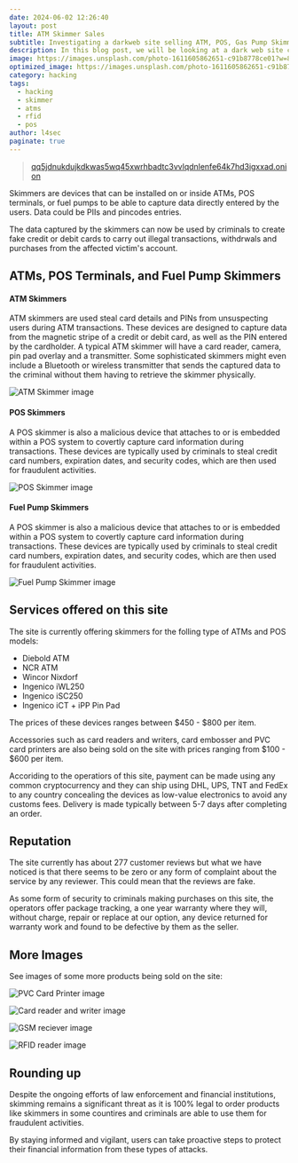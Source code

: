 ```yaml
---
date: 2024-06-02 12:26:40
layout: post
title: ATM Skimmer Sales
subtitle: Investigating a darkweb site selling ATM, POS, Gas Pump Skimmers.
description: In this blog post, we will be looking at a dark web site claiming to sell various types of ATM, POS, Card and Gas Pumps skimmers.
image: https://images.unsplash.com/photo-1611605862651-c91b8778ce01?w=800&auto=format&fit=crop&q=60&ixlib=rb-4.0.3&ixid=M3wxMjA3fDB8MHxzZWFyY2h8OHx8QVRNfGVufDB8fDB8fHww
optimized_image: https://images.unsplash.com/photo-1611605862651-c91b8778ce01?w=800&auto=format&fit=crop&q=60&ixlib=rb-4.0.3&ixid=M3wxMjA3fDB8MHxzZWFyY2h8OHx8QVRNfGVufDB8fDB8fHww
category: hacking
tags:
  - hacking
  - skimmer
  - atms
  - rfid
  - pos
author: l4sec
paginate: true
---
```


> [qq5jdnukdujkdkwas5wq45xwrhbadtc3vvlqdnlenfe64k7hd3igxxad.onion](http://qq5jdnukdujkdkwas5wq45xwrhbadtc3vvlqdnlenfe64k7hd3igxxad.onion)

Skimmers are devices that can be installed on or inside ATMs, POS terminals, or fuel pumps to be able to capture data directly entered by the users. Data could be PIIs and pincodes entries.

The data captured by the skimmers can now be used by criminals to create fake credit or debit cards to carry out illegal transactions, withdrwals and purchases from the affected victim's account.


## ATMs, POS Terminals, and Fuel Pump Skimmers
#### ATM Skimmers
ATM skimmers are used steal card details and PINs from unsuspecting users during ATM transactions. These devices are designed to capture data from the magnetic stripe of a credit or debit card, as well as the PIN entered by the cardholder. A typical ATM skimmer will have a card reader, camera, pin pad overlay and a transmitter. Some sophisticated skimmers might even include a Bluetooth or wireless transmitter that sends the captured data to the criminal without them having to retrieve the skimmer physically.

![ATM Skimmer image](https://uc88da169041b0ccdf0fe8ddc9b8.previews.dropboxusercontent.com/p/thumb/ACWLo5EiGQPUZvx6Kid98eoVFGrjwkps_mVzX-npkyFv9jZEL90942XyLmvtP-wJ1pqC-NOeaIkYgzRAuRKvLgAT1D3KvmxfmocO349a4jUqmqjz_uBlKM5G5SkGpua1bdpoU_YyIFQfns8Av4enwZlnXaZIFxxW2TXeXCkJDwssR6oBWz0vIp_OzJfWPQkSTXtOp9rD9JCIY2BxwK8gc_IuSkXlF2-ezkvWh5R1iX1LuMBK3bTnxr59JrxIxrlYKvw0M3JIhV6WvmRGv_EwCUe1S7Zzp5UcE8Dfl6FH2TUCNa-qGPgi6DhDQp5EcTBxna-OAwTvJHjHwXPrxGCyzm9AARLi64CRLYBTu70HIZqcc_d62CjS0bIUI8mR3-N-st4/p.png "ATM Skimmer image")

#### POS Skimmers
A POS skimmer is also a malicious device that attaches to or is embedded within a POS system to covertly capture card information during transactions.
These devices are typically used by criminals to steal credit card numbers, expiration dates, and security codes, which are then used for fraudulent activities.

![POS Skimmer image](https://previews.dropbox.com/p/thumb/ACUPBtlbeFmVnyWFdUPZOsaXxPlYVuT0nJxNHlcIbK4cuJiscPiRUY5npLUJPvpSyKGAr2YsiduElC1yWoq_04AhrHq_FKXXvA1OTu3kNd-11CCLCqRo4J1BL7WQoIUoh76-2DKwxLge4un_VTdFmMX_OiBF0dgejPiQbIyD9xpTjzh_Mq7zvM0QGRJmP7dd3GRTyMw87YrP-uO1T_RyAAf4BC7vx7roVaF7YNUmEOeLmaA83IfQoNt9a984sPNTPEgPJkkCClvMM6DoRuLYCJExD_mIxYo3XNAMuiEl1hp-sMWzwsgvtp1SddoHv9Sa_mN25a7E66zwnDME_IDU3xvJ7GWxlf-wGfSDSWEkRwbLvA/p.png "POS Skimmer image")

#### Fuel Pump Skimmers
A POS skimmer is also a malicious device that attaches to or is embedded within a POS system to covertly capture card information during transactions.
These devices are typically used by criminals to steal credit card numbers, expiration dates, and security codes, which are then used for fraudulent activities.

![Fuel Pump Skimmer image](https://previews.dropbox.com/p/thumb/ACVRiqLQmzYF2AxdMPKzrgD9TgxVXLjOehl7Ysec1KfJNBk8dfM8uCbn9t-v0GH_HhqnfSCEeYew2xyyOJlvzDWkLpS280vMaHm0LEXpIdPZOCidGfuC7KTNtH_ytYBBWPOexX8WYgYoPcmIl-UZa6XkHKBi1Uiq9ZRZpQADXsV3iyAhDqpey6-ytJJcX1pfbicPH6SXWidpY9Fo4e7qvbejp7BIYBaMV2795tjO3eyXNaV_DtATX_af5pClBhZ5UDzGt2LMSfDd3Tzd6x-Puyl-RvT5PgA14dD3dz5GNtbLoIDO7WtE3uv3Fp2S5jFgMQYV_hZ3DaP0kIK_b-iEPwbJ/p.png "Fuel Pump Skimmer image")


## Services offered on this site
The site is currently offering skimmers for the folling type of ATMs and POS models:

* Diebold ATM
* NCR ATM
* Wincor Nixdorf
* Ingenico iWL250
* Ingenico iSC250
* Ingenico iCT + iPP Pin Pad

The prices of these devices ranges between $450 - $800 per item.

Accessories such as card readers and writers, card embosser and PVC card printers are also being sold on the site with prices ranging from $100 - $600 per item. 

Accoriding to the operatiors of this site, payment can be made using any common cryptocurrency and they can ship using DHL, UPS, TNT and FedEx to any country concealing the devices as low-value electronics to avoid any customs fees. Delivery is made typically between 5-7 days after completing an order.


## Reputation
The site currently has about 277 customer reviews but what we have noticed is that there seems to be zero or any form of complaint about the service by any reviewer. This could mean that the reviews are fake.

As some form of security to criminals making purchases on this site, the operators offer package tracking, a one year warranty where they will, without charge, repair or replace at our option, any device returned for warranty work and found to be defective by them as the seller. 


## More Images
See images of some more products being sold on the site:

![PVC Card Printer image](https://previews.dropbox.com/p/thumb/ACXmMSP4Rimspf8FH6o1cLGiAIKgieu7JuB_nCP0fyzLimA9U3xev6lLFQWuNmqSMNbGBu_b2z4lMcH6FRojhkqQobVl4E0cJOnbcrsvB-Fi332D8lO4tR0Utgche0sRhmqMVmGuqDyHtt4-y8TD9Q4ts3o7zK-2W_xwOahmKQ45Om5XNNUP3W8_bgFe2eobejSNQPI0K0edDDWA49ucn4DhN5sp2fx3f-VgozVAVJsoMhYm-DW5Q_-lar9aAY7-EHHY1-1Ug0Ly8FjpxCwg05zYkAJOxSQf5C-jMBXVZsyYZvpSjT_UCAe32N5gWk1DrAuqJo5SmBhG3j_JOQCHlthigqBqgGUZBTHvHtUhxuEf1w/p.png "PVC Card Printer image")

![Card reader and writer image](https://previews.dropbox.com/p/thumb/ACXvPv2j-Qe0ZPrHmd4mNssz9r_wVMMEZxiFxcD3BUYsBL4nUhW-EQXX4GNHkgUQZN-2ATsMI2QSxNkxrevVttEv2J-bqZ7Ei4GpXTjMPJZSZUxhBu3pxIVDPkiTOrsdfLsveG3SxMQOToFU_LH6t8JD_mYN0v2DnqfxdQAZqgtJ1rHE1qt3AvKf9Jdpt4hJAK7j0lB2lA3IMVw4InPjFMVg4ohdNUbL30-zGCusfgPwjzXQF6z37gAc61XqxpCkt_B5M8es4TGE7tGJuqrDAr8f7elDYglhZjbaX_rnGjnckzXCIQJGlKJnZ09QumZvG469P7p0STaIF7usbPEKQCS-XQqth9VWMPl1LfNcz96EUg/p.png "Card reader and writer image")

![GSM reciever image](https://previews.dropbox.com/p/thumb/ACXWWi4gIt1ai5KXu2QvV9tejRMHlNLBxlka78ZuLDapRcH0tUO1j4nywDKOdnepepzpxR7jsK7JIUsOQo_de0iNYiDbePB77mZ9pCo9tDf86knSUV5CGqvtDjDsD8s1Z-cU6PzMNs24zvnqjuHHVdCvywPOoStKA8vZjVzPbGpb0MIDwTqgvonWaJCLO7b_qPgBRAfknE5RO_T4xZT9WT9GrnMNaObl-p4nmccQ-mwwXn4VPtiL-8Oai-Hzakd48gnwHy7hIk04qGnLFwguLyO2Pi8s9g2G0hZ-9Lp9hgXxn5YbuLI9dVj_iR_r93lMRkD_M5NYERc7_nmHIUovilDIKpGdfvkaYIapPTEVeweLgw/p.png "GSM reciever image")

![RFID reader image](https://previews.dropbox.com/p/thumb/ACXmbEdq2CmCJh3z1k8CNEqDM4RxCVJzvxQuWebFXrOqXCBXXzusNCF_T-abd7mC05eMxLnKeddU4QZUAeoHM0wI00k81SXih1dQeqOF8KeiuQeFo9xaOoLNYbK5ClHeL_EaMPvqTLvbAvCNWdDUSNyMIUuSiiGYImfXpfBvNeeIQ4ROvxKCxo4J5K7zfaqZ-Blfdiy0ZmtG1Utsh4Ny2yo-_V8LJTeoCWRVCrtiC59okKbexrWizbZC0iRg_Et5gJv7btnz9L2v-4P5mP9Tx03n2XhQ9GWeVM2XKPFEdrl_tGpmZE7OeejM5vZ7KlI3GBtmzt6wTIBdgBJ5xzez7018a1GxWzMTdN7_PVp9NZT1nQ/p.png "RFID reader image")

## Rounding up
Despite the ongoing efforts of law enforcement and financial institutions, skimming remains a significant threat as it is 100% legal to order products like skimmers in some countires and criminals are able to use them for fraudulent activities. 

By staying informed and vigilant, users can take proactive steps to protect their financial information from these types of attacks. 










